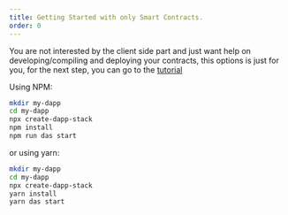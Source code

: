 ```yaml
---
title: Getting Started with only Smart Contracts.
order: 0
---
```


You are not interested by the client side part and just want help on developing/compiling and deploying your contracts, this options is just for you, for the next step, you can go to the [tutorial](./tutorial/tutorial.html)

Using NPM:

```bash
mkdir my-dapp
cd my-dapp
npx create-dapp-stack
npm install
npm run das start
```

or using yarn:

```bash
mkdir my-dapp
cd my-dapp
npx create-dapp-stack
yarn install
yarn das start
```
